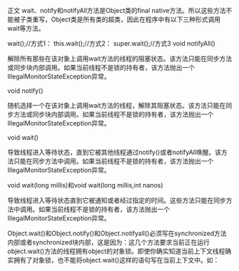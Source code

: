 正文
wait、notify和notifyAll方法是Object类的final native方法。所以这些方法不能被子类重写，Object类是所有类的超类，因此在程序中有以下三种形式调用wait等方法。

wait();//方式1：
this.wait();//方式2：
super.wait();//方式3
void notifyAll()

解除所有那些在该对象上调用wait方法的线程的阻塞状态。该方法只能在同步方法或同步块内部调用。如果当前线程不是锁的持有者，该方法抛出一个IllegalMonitorStateException异常。

void notify()

随机选择一个在该对象上调用wait方法的线程，解除其阻塞状态。该方法只能在同步方法或同步块内部调用。如果当前线程不是锁的持有者，该方法抛出一个IllegalMonitorStateException异常。

void wait()

导致线程进入等待状态，直到它被其他线程通过notify()或者notifyAll唤醒。该方法只能在同步方法中调用。如果当前线程不是锁的持有者，该方法抛出一个IllegalMonitorStateException异常。

void wait(long millis)和void wait(long millis,int nanos)

导致线程进入等待状态直到它被通知或者经过指定的时间。这些方法只能在同步方法中调用。如果当前线程不是锁的持有者，该方法抛出一个IllegalMonitorStateException异常。

Object.wait()和Object.notify()和Object.notifyall()必须写在synchronized方法内部或者synchronized块内部，这是因为：这几个方法要求当前正在运行object.wait()方法的线程拥有object的对象锁。即使你确实知道当前上下文线程确实拥有了对象锁，也不能将object.wait()这样的语句写在当前上下文中。如：